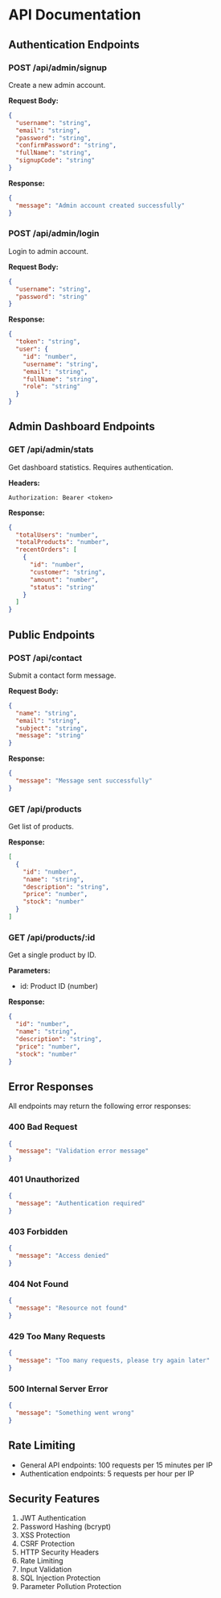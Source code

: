 # API Documentation

## Authentication Endpoints

### POST /api/admin/signup
Create a new admin account.

**Request Body:**
```json
{
  "username": "string",
  "email": "string",
  "password": "string",
  "confirmPassword": "string",
  "fullName": "string",
  "signupCode": "string"
}
```

**Response:**
```json
{
  "message": "Admin account created successfully"
}
```

### POST /api/admin/login
Login to admin account.

**Request Body:**
```json
{
  "username": "string",
  "password": "string"
}
```

**Response:**
```json
{
  "token": "string",
  "user": {
    "id": "number",
    "username": "string",
    "email": "string",
    "fullName": "string",
    "role": "string"
  }
}
```

## Admin Dashboard Endpoints

### GET /api/admin/stats
Get dashboard statistics. Requires authentication.

**Headers:**
```
Authorization: Bearer <token>
```

**Response:**
```json
{
  "totalUsers": "number",
  "totalProducts": "number",
  "recentOrders": [
    {
      "id": "number",
      "customer": "string",
      "amount": "number",
      "status": "string"
    }
  ]
}
```

## Public Endpoints

### POST /api/contact
Submit a contact form message.

**Request Body:**
```json
{
  "name": "string",
  "email": "string",
  "subject": "string",
  "message": "string"
}
```

**Response:**
```json
{
  "message": "Message sent successfully"
}
```

### GET /api/products
Get list of products.

**Response:**
```json
[
  {
    "id": "number",
    "name": "string",
    "description": "string",
    "price": "number",
    "stock": "number"
  }
]
```

### GET /api/products/:id
Get a single product by ID.

**Parameters:**
- id: Product ID (number)

**Response:**
```json
{
  "id": "number",
  "name": "string",
  "description": "string",
  "price": "number",
  "stock": "number"
}
```

## Error Responses

All endpoints may return the following error responses:

### 400 Bad Request
```json
{
  "message": "Validation error message"
}
```

### 401 Unauthorized
```json
{
  "message": "Authentication required"
}
```

### 403 Forbidden
```json
{
  "message": "Access denied"
}
```

### 404 Not Found
```json
{
  "message": "Resource not found"
}
```

### 429 Too Many Requests
```json
{
  "message": "Too many requests, please try again later"
}
```

### 500 Internal Server Error
```json
{
  "message": "Something went wrong"
}
```

## Rate Limiting

- General API endpoints: 100 requests per 15 minutes per IP
- Authentication endpoints: 5 requests per hour per IP

## Security Features

1. JWT Authentication
2. Password Hashing (bcrypt)
3. XSS Protection
4. CSRF Protection
5. HTTP Security Headers
6. Rate Limiting
7. Input Validation
8. SQL Injection Protection
9. Parameter Pollution Protection
